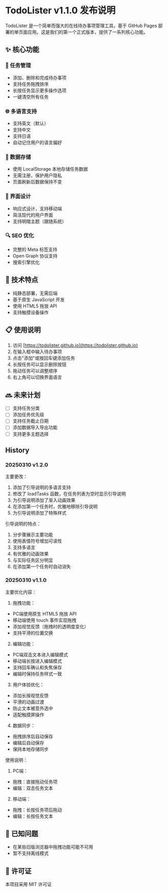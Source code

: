 # TodoLister v1.1.0 发布说明

TodoLister 是一个简单而强大的在线待办事项管理工具，基于 GitHub Pages 部署的单页面应用。这是我们的第一个正式版本，提供了一系列核心功能。

## ✨ 核心功能

### 📝 任务管理
- 添加、删除和完成待办事项
- 支持任务拖拽排序
- 长按任务显示更多操作选项
- 一键清空所有任务

### 🌐 多语言支持
- 支持英文（默认）
- 支持中文
- 支持日语
- 自动记住用户的语言偏好

### 💾 数据存储
- 使用 LocalStorage 本地存储任务数据
- 无需注册，保护用户隐私
- 页面刷新后数据保持不变

### 📱 界面设计
- 响应式设计，支持移动端
- 简洁现代的用户界面
- 支持明暗主题（跟随系统）

### 🔍 SEO 优化
- 完整的 Meta 标签支持
- Open Graph 协议支持
- 搜索引擎优化

## 🔧 技术特点
- 纯静态部署，无需后端
- 基于原生 JavaScript 开发
- 使用 HTML5 拖放 API
- 支持触摸设备操作

## 📋 使用说明
1. 访问 [https://todolister.github.io](https://todolister.github.io)
2. 在输入框中输入待办事项
3. 点击"添加"或按回车键添加任务
4. 长按任务可以显示删除按钮
5. 拖动任务可以调整顺序
6. 右上角可以切换界面语言

## 🔜 未来计划
- [ ] 支持任务分类
- [ ] 添加任务优先级
- [ ] 支持任务截止日期
- [ ] 添加数据导入导出功能
- [ ] 支持更多主题选择

## History

### 20250310 v1.2.0
主要更改：
1. 添加了引导说明的多语言支持
2. 修改了 loadTasks 函数，在任务列表为空时显示引导说明
3. 为引导说明添加了渐入动画效果
4. 在添加第一个任务时，优雅地移除引导说明
5. 为引导说明添加了特殊样式

引导说明的特点：
1. 分步骤展示主要功能
2. 使用表情符号增加可读性
3. 支持多语言
4. 有优雅的动画效果
5. 与实际任务区分明显
6. 在添加第一个任务时自动消失


### 20250310 v1.1.0

主要优化内容：

1. 拖拽功能：
- PC端使用原生 HTML5 拖放 API
- 移动端使用 touch 事件实现拖拽
- 添加视觉反馈（拖拽时的透明度变化）
- 支持平滑的位置交换

2. 编辑功能：
- PC端双击文本进入编辑模式
- 移动端长按进入编辑模式
- 支持回车确认和失焦保存
- 编辑时保持任务样式一致

3. 用户体验优化：
- 添加长按视觉反馈
- 平滑的动画过渡
- 防止文本被意外选中
- 适配触摸屏操作

4. 数据同步：
- 拖拽排序后自动保存
- 编辑后自动保存
- 保持本地存储同步

使用说明：

1. PC端：
- 拖拽：直接拖动任务项
- 编辑：双击任务文本

2. 移动端：
- 拖拽：长按任务项后拖动
- 编辑：长按任务文本

## 🐛 已知问题
- 在某些旧版浏览器中拖拽功能可能不可用
- 暂不支持离线模式

## 📝 许可证
本项目采用 MIT 许可证